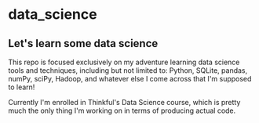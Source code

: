# data_science #

## Let's learn some data science ##

This repo is focused exclusively on my adventure learning data science tools and techniques, including but not limited to: Python, SQLite, pandas, numPy, sciPy, Hadoop, and whatever else I come across that I'm supposed to learn!

Currently I'm enrolled in Thinkful's Data Science course, which is pretty much the only thing I'm working on in terms of producing actual code. 